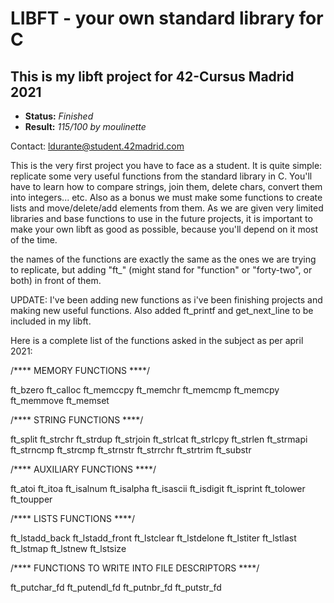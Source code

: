 # LIBFT - your own standard library for C #

## This is my libft project for 42-Cursus Madrid 2021 ##

- **Status:** *Finished*
- **Result:** *115/100 by moulinette*

Contact: ldurante@student.42madrid.com

This is the very first project you have to face as a student. It is quite simple: replicate some very useful functions from the standard library in C.
You'll have to learn how to compare strings, join them, delete chars, convert them into integers... etc. Also as a bonus we must make some functions to create lists and move/delete/add elements from them.
As we are given very limited libraries and base functions to use in the future projects, it is important to make your own libft as good as possible, because you'll depend on it most of the time.

the names of the functions are exactly the same as the ones we are trying to replicate, but adding "ft_" (might stand for "function" or "forty-two", or both) in front of them.

UPDATE: I've been adding new functions as i've been finishing projects and making new useful functions. Also added ft_printf and get_next_line to be included in my libft.

Here is a complete list of the functions asked in the subject as per april 2021:

/**** MEMORY FUNCTIONS ****/

ft_bzero
ft_calloc
ft_memccpy
ft_memchr
ft_memcmp
ft_memcpy
ft_memmove
ft_memset

/**** STRING FUNCTIONS ****/

ft_split
ft_strchr
ft_strdup
ft_strjoin
ft_strlcat
ft_strlcpy
ft_strlen
ft_strmapi
ft_strncmp
ft_strcmp
ft_strnstr
ft_strrchr
ft_strtrim
ft_substr

/**** AUXILIARY FUNCTIONS ****/

ft_atoi
ft_itoa
ft_isalnum
ft_isalpha
ft_isascii
ft_isdigit
ft_isprint
ft_tolower
ft_toupper

/**** LISTS FUNCTIONS ****/

ft_lstadd_back
ft_lstadd_front
ft_lstclear
ft_lstdelone
ft_lstiter
ft_lstlast
ft_lstmap
ft_lstnew
ft_lstsize

/**** FUNCTIONS TO WRITE INTO FILE DESCRIPTORS ****/

ft_putchar_fd
ft_putendl_fd
ft_putnbr_fd
ft_putstr_fd
